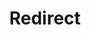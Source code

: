 ﻿---
layout: src/layouts/Redirect.astro
title: Redirect
redirect: https://octopus.com/docs/packaging-applications/package-repositories/built-in-repository/index
pubDate:  2023-01-01
navSearch: false
navSitemap: false
navMenu: false
---
